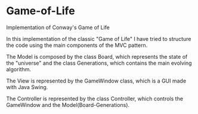 # Game-of-Life
Implementation of Conway's Game of Life


In this implementation of the classic "Game of Life" I have tried to structure 
the code using the main components of the MVC pattern.

The Model is composed by the class Board, which represents the state of the 
"universe" and the class Generations, which contains the main evolving 
algorithm.

The View is represented by the GameWindow class, which is a GUI made with
Java Swing.

The Controller is represented by the class Controller, which controls
the GameWindow and the Model(Board-Generations). 